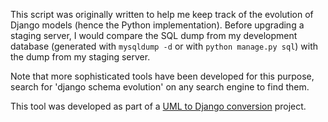 This script was originally written to help me keep track of the evolution of Django models (hence the Python implementation). Before upgrading a staging server, I would compare the SQL dump from my development database (generated with `mysqldump -d` or with `python manage.py sql`) with the dump from my staging server.

Note that more sophisticated tools have been developed for this purpose, search for 'django schema evolution' on any search engine to find them.

This tool was developed as part of a [UML to Django conversion](http://code.google.com/p/uml-to-django/) project.